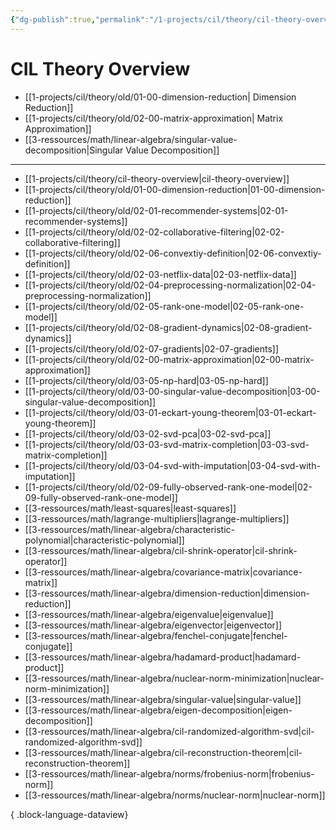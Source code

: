 ```yaml
---
{"dg-publish":true,"permalink":"/1-projects/cil/theory/cil-theory-overview/","tags":["eth/cil/theory"],"created":"","updated":""}
---
```


# CIL Theory Overview
* [[1-projects/cil/theory/old/01-00-dimension-reduction\| Dimension Reduction]]
* [[1-projects/cil/theory/old/02-00-matrix-approximation\| Matrix Approximation]]
* [[3-ressources/math/linear-algebra/singular-value-decomposition\|Singular Value Decomposition]]

---
- [[1-projects/cil/theory/cil-theory-overview\|cil-theory-overview]]
- [[1-projects/cil/theory/old/01-00-dimension-reduction\|01-00-dimension-reduction]]
- [[1-projects/cil/theory/old/02-01-recommender-systems\|02-01-recommender-systems]]
- [[1-projects/cil/theory/old/02-02-collaborative-filtering\|02-02-collaborative-filtering]]
- [[1-projects/cil/theory/old/02-06-convextiy-definition\|02-06-convextiy-definition]]
- [[1-projects/cil/theory/old/02-03-netflix-data\|02-03-netflix-data]]
- [[1-projects/cil/theory/old/02-04-preprocessing-normalization\|02-04-preprocessing-normalization]]
- [[1-projects/cil/theory/old/02-05-rank-one-model\|02-05-rank-one-model]]
- [[1-projects/cil/theory/old/02-08-gradient-dynamics\|02-08-gradient-dynamics]]
- [[1-projects/cil/theory/old/02-07-gradients\|02-07-gradients]]
- [[1-projects/cil/theory/old/02-00-matrix-approximation\|02-00-matrix-approximation]]
- [[1-projects/cil/theory/old/03-05-np-hard\|03-05-np-hard]]
- [[1-projects/cil/theory/old/03-00-singular-value-decomposition\|03-00-singular-value-decomposition]]
- [[1-projects/cil/theory/old/03-01-eckart-young-theorem\|03-01-eckart-young-theorem]]
- [[1-projects/cil/theory/old/03-02-svd-pca\|03-02-svd-pca]]
- [[1-projects/cil/theory/old/03-03-svd-matrix-completion\|03-03-svd-matrix-completion]]
- [[1-projects/cil/theory/old/03-04-svd-with-imputation\|03-04-svd-with-imputation]]
- [[1-projects/cil/theory/old/02-09-fully-observed-rank-one-model\|02-09-fully-observed-rank-one-model]]
- [[3-ressources/math/least-squares\|least-squares]]
- [[3-ressources/math/lagrange-multipliers\|lagrange-multipliers]]
- [[3-ressources/math/linear-algebra/characteristic-polynomial\|characteristic-polynomial]]
- [[3-ressources/math/linear-algebra/cil-shrink-operator\|cil-shrink-operator]]
- [[3-ressources/math/linear-algebra/covariance-matrix\|covariance-matrix]]
- [[3-ressources/math/linear-algebra/dimension-reduction\|dimension-reduction]]
- [[3-ressources/math/linear-algebra/eigenvalue\|eigenvalue]]
- [[3-ressources/math/linear-algebra/eigenvector\|eigenvector]]
- [[3-ressources/math/linear-algebra/fenchel-conjugate\|fenchel-conjugate]]
- [[3-ressources/math/linear-algebra/hadamard-product\|hadamard-product]]
- [[3-ressources/math/linear-algebra/nuclear-norm-minimization\|nuclear-norm-minimization]]
- [[3-ressources/math/linear-algebra/singular-value\|singular-value]]
- [[3-ressources/math/linear-algebra/eigen-decomposition\|eigen-decomposition]]
- [[3-ressources/math/linear-algebra/cil-randomized-algorithm-svd\|cil-randomized-algorithm-svd]]
- [[3-ressources/math/linear-algebra/cil-reconstruction-theorem\|cil-reconstruction-theorem]]
- [[3-ressources/math/linear-algebra/norms/frobenius-norm\|frobenius-norm]]
- [[3-ressources/math/linear-algebra/norms/nuclear-norm\|nuclear-norm]]

{ .block-language-dataview}

